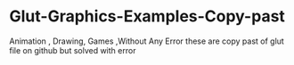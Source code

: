 # Glut-Graphics-Examples-Copy-past
Animation , Drawing, Games ,Without Any Error these are copy past of glut file on github but solved with error
